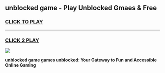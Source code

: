 
## unblocked game - Play Unblocked Gmaes & Free
<h3>
<a href="https://premium.freeplayer.one?title=unblocked_game&ref=20F">CLICK TO PLAY</a></h3>
<hr>

<h3>
<a href="https://premium.freeplayer.one?title=unblocked_game&ref=20F">CLICK 2 PLAY</a>
  
</h3>

<a href="https://premium.freeplayer.one?title=unblocked_game&ref=20F/"><img src="https://clearcache.store/games.png"></a>


**unblocked game games unblocked: Your Gateway to Fun and Accessible Online Gaming**
